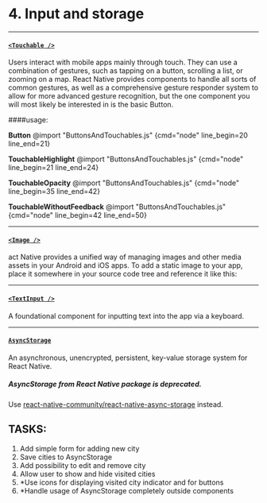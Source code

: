 # 4. Input and storage
___

#### [`<Touchable />`](https://reactnative.dev/docs/handling-touches#__docusaurus)

Users interact with mobile apps mainly through touch. They can use a combination of gestures, such as tapping on a button, scrolling a list, or zooming on a map. React Native provides components to handle all sorts of common gestures, as well as a comprehensive gesture responder system to allow for more advanced gesture recognition, but the one component you will most likely be interested in is the basic Button.

####usage:

**Button**
@import "ButtonsAndTouchables.js" {cmd="node" line_begin=20 line_end=21}

**TouchableHighlight**
@import "ButtonsAndTouchables.js" {cmd="node" line_begin=21 line_end=24}

**TouchableOpacity**
@import "ButtonsAndTouchables.js" {cmd="node" line_begin=35 line_end=42}

**TouchableWithoutFeedback**
@import "ButtonsAndTouchables.js" {cmd="node" line_begin=42 line_end=50}

___

#### [`<Image />`](https://reactnative.dev/docs/images#__docusaurus)

act Native provides a unified way of managing images and other media assets in your Android and iOS apps. To add a static image to your app, place it somewhere in your source code tree and reference it like this:
___

#### [`<TextInput />`](https://reactnative.dev/docs/textinput#__docusaurus)

A foundational component for inputting text into the app via a keyboard. 
___
#### [`AsyncStorage`](https://reactnative.dev/docs/asyncstorage)

An asynchronous, unencrypted, persistent, key-value storage system for React Native.

##### AsyncStorage from React Native package is deprecated. 
Use [react-native-community/react-native-async-storage](https://github.com/react-native-community/async-storage) instead.


## TASKS:
1. Add simple form for adding new city
2. Save cities to AsyncStorage
3. Add possibility to edit and remove city
4. Allow user to show and hide visited cities
5. *Use icons for displaying visited city indicator and for buttons
6. *Handle usage of AsyncStorage completely outside components